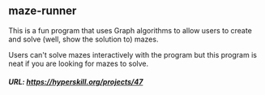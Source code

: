 ## maze-runner

This is a fun program that uses Graph algorithms to allow users to create and solve (well, show the solution to) mazes.

Users can't solve mazes interactively with the program but this program is neat if you are looking for mazes to solve.

##### URL: https://hyperskill.org/projects/47
